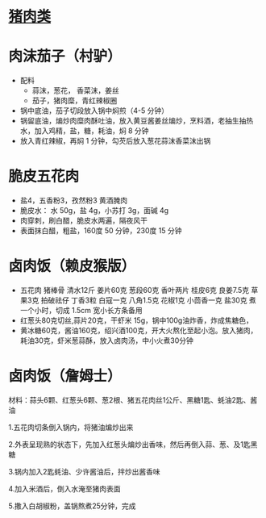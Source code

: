# [猪肉类](https://github.com/shiyang07ca/shiyang07ca.github.io/issues/2)

# 肉沫茄子（村驴）
- 配料
   - 蒜沫，葱花， 香菜沫，姜丝
   - 茄子，猪肉糜，青红辣椒圈
- 锅中底油，茄子切段放入锅中焖煎（4-5 分钟）
- 锅留底油，煸炒肉糜肉酥吐油，放入黄豆酱姜丝煸炒，烹料酒，老抽生抽热水，加入鸡精，盐，糖，耗油，焖 8 分钟
- 放入青红辣椒，再焖 1 分钟，勾芡后放入葱花蒜沫香菜沫出锅



# 脆皮五花肉

- 盐4，五香粉3，孜然粉3 黄酒腌肉
- 脆皮水：
    水 50g，盐 4g，小苏打 3g，面碱 4g
- 肉穿刺，刷白醋，脆皮水两遍，隔夜风干
- 表面抹白醋，粗盐，160度 50 分钟，230度 15 分钟

# 卤肉饭（赖皮猴版）
- 五花肉
    猪棒骨
    清水12斤
    姜片60克
    葱段60克
    香叶两片
    桂皮6克
    良姜7.5克
    草果3克
    拍破祛仔
    丁香3粒
    白寇一克
    八角1.5克
    花椒1克
    小茴香一克
    盐30克
    煮一个小时，切成 1.5cm 宽小长方条备用
- 红葱头80克切丝,蒜片20克，干虾米 15g，锅中100g油炸香，炸成焦糖色，
- 黄冰糖60克，酱油160克，绍兴酒100克，开大火熬化至起小泡。放入猪肉，耗油30克，虾米葱蒜酥，放入卤肉汤，中小火煮30分钟


# 卤肉饭（詹姆士）
材料：蒜头6颗、红葱头6颗、葱2根、猪五花肉丝1公斤、黑糖1匙、蚝油2匙、酱油

1.五花肉切条倒入锅内，将猪油煸炒出来

2.外表呈现熟的状态下，先加入红葱头煸炒出香味，然后再倒入蒜、葱、及1匙黑糖

3.锅内加入2匙蚝油、少许酱油后，拌炒出酱香味

4.加入米酒后，倒入水淹至猪肉表面

5.撒入白胡椒粉，盖锅熬煮25分钟，完成

